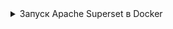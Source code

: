 <details>
    <summary>Запуск Apache Superset в Docker</summary>

Superset предоставляет [инструкции по установке Superset локально с использованием Docker Compose](https://superset.apache.org/docs/installation/installing-superset-using-docker-compose/). После того как вы склонируете репозиторий Apache Superset с GitHub, вы можете запустить последний код разработки или конкретный тег. Мы рекомендуем релиз 2.0.0, так как это последний релиз, не помеченный как `pre-release`.

Перед запуском `docker compose` необходимо выполнить несколько задач:

1. Добавить официальный драйвер ClickHouse Connect
2. Получить ключ API Mapbox и добавить его в качестве переменной окружения (по желанию)
3. Указать версию Superset для запуска

:::tip
Команды ниже должны выполняться из корневой директории репозитория GitHub, `superset`.
:::

## Официальный драйвер ClickHouse Connect {#official-clickhouse-connect-driver}

Чтобы сделать драйвер ClickHouse Connect доступным в развертывании Superset, добавьте его в локальный файл зависимостей:

```bash
echo "clickhouse-connect" >> ./docker/requirements-local.txt
```

## Mapbox {#mapbox}

Это необязательно, вы можете отображать данные о местоположении в Superset без ключа API Mapbox, но вы получите сообщение с предложением добавить ключ, и фоновое изображение карты будет отсутствовать (вы увидите только точки данных, а не фоновую карту). Mapbox предоставляет бесплатный тариф, если вы хотите его использовать.

Некоторые из образцов визуализаций, которые предлагают создать руководства, используют данные о местоположении, например долготу и широту. Superset включает поддержку карт Mapbox. Чтобы использовать визуализации Mapbox, вам нужен ключ API Mapbox. Зарегистрируйтесь для получения [бесплатного тарифа Mapbox](https://account.mapbox.com/auth/signup/) и сгенерируйте ключ API.

Сделайте ключ API доступным для Superset:

```bash
echo "MAPBOX_API_KEY=pk.SAMPLE-Use-your-key-instead" >> docker/.env-non-dev
```

## Развертывание Superset версии 2.0.0 {#deploy-superset-version-200}

Чтобы развернуть релиз 2.0.0, выполните:

```bash
git checkout 2.0.0
TAG=2.0.0 docker-compose -f docker-compose-non-dev.yml pull
TAG=2.0.0 docker-compose -f docker-compose-non-dev.yml up
```

</details>
